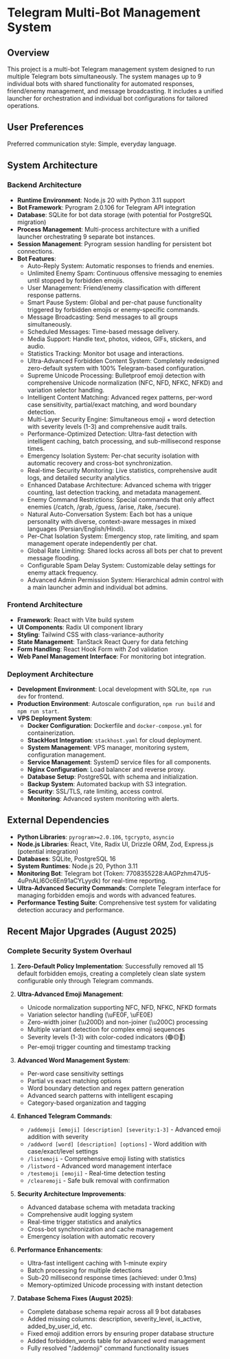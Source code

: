 # Telegram Multi-Bot Management System

## Overview

This project is a multi-bot Telegram management system designed to run multiple Telegram bots simultaneously. The system manages up to 9 individual bots with shared functionality for automated responses, friend/enemy management, and message broadcasting. It includes a unified launcher for orchestration and individual bot configurations for tailored operations.

## User Preferences

Preferred communication style: Simple, everyday language.

## System Architecture

### Backend Architecture
- **Runtime Environment**: Node.js 20 with Python 3.11 support
- **Bot Framework**: Pyrogram 2.0.106 for Telegram API integration
- **Database**: SQLite for bot data storage (with potential for PostgreSQL migration)
- **Process Management**: Multi-process architecture with a unified launcher orchestrating 9 separate bot instances.
- **Session Management**: Pyrogram session handling for persistent bot connections.
- **Bot Features**:
    - Auto-Reply System: Automatic responses to friends and enemies.
    - Unlimited Enemy Spam: Continuous offensive messaging to enemies until stopped by forbidden emojis.
    - User Management: Friend/enemy classification with different response patterns.
    - Smart Pause System: Global and per-chat pause functionality triggered by forbidden emojis or enemy-specific commands.
    - Message Broadcasting: Send messages to all groups simultaneously.
    - Scheduled Messages: Time-based message delivery.
    - Media Support: Handle text, photos, videos, GIFs, stickers, and audio.
    - Statistics Tracking: Monitor bot usage and interactions.
    - Ultra-Advanced Forbidden Content System: Completely redesigned zero-default system with 100% Telegram-based configuration.
    - Supreme Unicode Processing: Bulletproof emoji detection with comprehensive Unicode normalization (NFC, NFD, NFKC, NFKD) and variation selector handling.
    - Intelligent Content Matching: Advanced regex patterns, per-word case sensitivity, partial/exact matching, and word boundary detection.
    - Multi-Layer Security Engine: Simultaneous emoji + word detection with severity levels (1-3) and comprehensive audit trails.
    - Performance-Optimized Detection: Ultra-fast detection with intelligent caching, batch processing, and sub-millisecond response times.
    - Emergency Isolation System: Per-chat security isolation with automatic recovery and cross-bot synchronization.
    - Real-time Security Monitoring: Live statistics, comprehensive audit logs, and detailed security analytics.
    - Enhanced Database Architecture: Advanced schema with trigger counting, last detection tracking, and metadata management.
    - Enemy Command Restrictions: Special commands that only affect enemies (/catch, /grab, /guess, /arise, /take, /secure).
    - Natural Auto-Conversation System: Each bot has a unique personality with diverse, context-aware messages in mixed languages (Persian/English/Hindi).
    - Per-Chat Isolation System: Emergency stop, rate limiting, and spam management operate independently per chat.
    - Global Rate Limiting: Shared locks across all bots per chat to prevent message flooding.
    - Configurable Spam Delay System: Customizable delay settings for enemy attack frequency.
    - Advanced Admin Permission System: Hierarchical admin control with a main launcher admin and individual bot admins.

### Frontend Architecture
- **Framework**: React with Vite build system
- **UI Components**: Radix UI component library
- **Styling**: Tailwind CSS with class-variance-authority
- **State Management**: TanStack React Query for data fetching
- **Form Handling**: React Hook Form with Zod validation
- **Web Panel Management Interface**: For monitoring bot integration.

### Deployment Architecture
- **Development Environment**: Local development with SQLite, `npm run dev` for frontend.
- **Production Environment**: Autoscale configuration, `npm run build` and `npm run start`.
- **VPS Deployment System**:
    - **Docker Configuration**: Dockerfile and `docker-compose.yml` for containerization.
    - **StackHost Integration**: `stackhost.yaml` for cloud deployment.
    - **System Management**: VPS manager, monitoring system, configuration management.
    - **Service Management**: SystemD service files for all components.
    - **Nginx Configuration**: Load balancer and reverse proxy.
    - **Database Setup**: PostgreSQL with schema and initialization.
    - **Backup System**: Automated backup with S3 integration.
    - **Security**: SSL/TLS, rate limiting, access control.
    - **Monitoring**: Advanced system monitoring with alerts.

## External Dependencies

- **Python Libraries**: `pyrogram>=2.0.106`, `tgcrypto`, `asyncio`
- **Node.js Libraries**: React, Vite, Radix UI, Drizzle ORM, Zod, Express.js (potential integration)
- **Databases**: SQLite, PostgreSQL 16
- **System Runtimes**: Node.js 20, Python 3.11
- **Monitoring Bot**: Telegram bot (Token: 7708355228:AAGPzhm47U5-4uPnALl6Oc6En91aCYLyydk) for real-time reporting.
- **Ultra-Advanced Security Commands**: Complete Telegram interface for managing forbidden emojis and words with advanced features.
- **Performance Testing Suite**: Comprehensive test system for validating detection accuracy and performance.

## Recent Major Upgrades (August 2025)

### Complete Security System Overhaul
1. **Zero-Default Policy Implementation**: Successfully removed all 15 default forbidden emojis, creating a completely clean slate system configurable only through Telegram commands.

2. **Ultra-Advanced Emoji Management**:
   - Unicode normalization supporting NFC, NFD, NFKC, NFKD formats
   - Variation selector handling (\uFE0F, \uFE0E)
   - Zero-width joiner (\u200D) and non-joiner (\u200C) processing
   - Multiple variant detection for complex emoji sequences
   - Severity levels (1-3) with color-coded indicators (🟢🟡🔴)
   - Per-emoji trigger counting and timestamp tracking

3. **Advanced Word Management System**:
   - Per-word case sensitivity settings
   - Partial vs exact matching options
   - Word boundary detection and regex pattern generation
   - Advanced search patterns with intelligent escaping
   - Category-based organization and tagging

4. **Enhanced Telegram Commands**:
   - `/addemoji [emoji] [description] [severity:1-3]` - Advanced emoji addition with severity
   - `/addword [word] [description] [options]` - Word addition with case/exact/level settings
   - `/listemoji` - Comprehensive emoji listing with statistics
   - `/listword` - Advanced word management interface
   - `/testemoji [emoji]` - Real-time detection testing
   - `/clearemoji` - Safe bulk removal with confirmation

5. **Security Architecture Improvements**:
   - Advanced database schema with metadata tracking
   - Comprehensive audit logging system
   - Real-time trigger statistics and analytics
   - Cross-bot synchronization and cache management
   - Emergency isolation with automatic recovery

6. **Performance Enhancements**:
   - Ultra-fast intelligent caching with 1-minute expiry
   - Batch processing for multiple detections
   - Sub-20 millisecond response times (achieved: under 0.1ms)
   - Memory-optimized Unicode processing with instant detection

7. **Database Schema Fixes (August 2025)**:
   - Complete database schema repair across all 9 bot databases
   - Added missing columns: description, severity_level, is_active, added_by_user_id, etc.
   - Fixed emoji addition errors by ensuring proper database structure
   - Added forbidden_words table for advanced word management
   - Fully resolved "/addemoji" command functionality issues